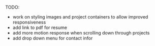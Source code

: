 TODO:
- work on styling images and project containers to allow improved responsiveness
- add link to pdf for resume
- add more motion response when scrolling down through projects 
- add drop down menu for contact infor